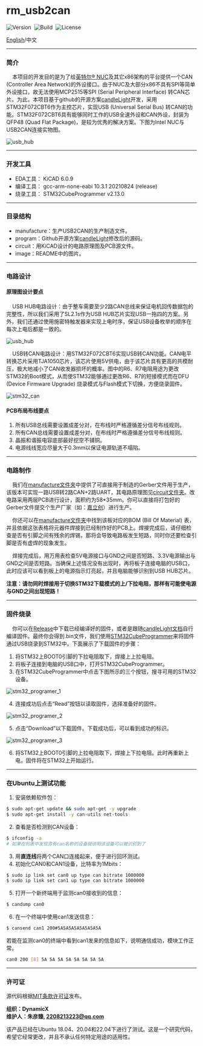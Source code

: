 # rm_usb2can

![Version](https://img.shields.io/badge/Version-2.0.1-brightgreen.svg)&nbsp;&nbsp;![Build](https://img.shields.io/badge/Build-Passed-success.svg)&nbsp;&nbsp;![License](https://img.shields.io/badge/License-MIT-blue.svg)

[English](https://github.com/rm-controls/rm_usb2can/blob/main/README.md)/中文

***

### 简介

&nbsp;&nbsp;&nbsp;&nbsp;本项目的开发目的是为了给[英特尔® NUC](https://www.intel.cn/content/www/cn/zh/products/details/nuc.html)及其它x86架构的平台提供一个CAN (Controller Area Network)的外设接口。由于NUC及大部分x86不具有SPI等简单外设接口，故无法使用MCP2515等SPI (Serial Peripheral Interface) 转CAN芯片。为此，本项目基于github的开源方案[candleLight](https://github.com/candle-usb/candleLight_fw/tree/master)开发，采用STM32F072CBT6作为主控芯片，实现USB (Universal Serial Bus) 转CAN的功能。STM32F072CBT6具有能够同时工作的USB全速外设和CAN外设，封装为QFP48 (Quad Flat Package)，是较为优秀的解决方案。下图为Intel NUC与USB2CAN连接实物图。

![usb_hub](https://raw.githubusercontent.com/rm-controls/rm_usb2can/main/image/nuc_with_usb2can.jpg)

***

### 开发工具

+ EDA工具： KiCAD 6.0.9
+ 编译工具： gcc-arm-none-eabi 10.3.1 20210824 (release)
+ 烧录工具： STM32CubeProgrammer v2.13.0

***

### 目录结构

+ manufacture：生产USB2CAN的生产制造文件。
+ program：Github开源方案[candleLight](https://github.com/candle-usb/candleLight_fw/tree/master)修改后的源码。
+ circuit：用KiCAD设计的电路原理图及PCB源文件。
+ image：README中的图片。

***

### 电路设计

#### 原理图设计要点

&nbsp;&nbsp;&nbsp;&nbsp;USB HUB电路设计：由于整车需要至少2路CAN总线来保证电机回传数据包的完整性，所以我们采用了SL2.1s作为USB HUB芯片实现USB一拖四的方案。另外，我们还通过使用施密特触发器来实现上电时序，保证USB设备枚举的顺序在每次上电后都是一致的。

![usb_hub](https://raw.githubusercontent.com/rm-controls/rm_usb2can/main/image/usb_hub.png)

&nbsp;&nbsp;&nbsp;&nbsp;USB转CAN电路设计：用STM32F072CBT6实现USB转CAN功能。CAN电平转换芯片采用TJA1050芯片，该芯片使用5V供电，由于该芯片具有更高的共模耐压，极大地减小了CAN收发器损坏的概率。图中的R6、R7电阻用途为更改STM32的Boot模式，从而使STM32能够通过更改R6、R7的短接模式而在DFU (Device Firmware Upgrade) 烧录模式与Flash模式下切换，方便烧录固件。

![stm32_can](https://raw.githubusercontent.com/rm-controls/rm_usb2can/main/image/stm32_can.png)

#### PCB布局布线要点

1. 所有USB总线需要设置成差分对，在布线时严格遵循差分信号布线规则。
2. 所有CAN总线需要设置成差分对，在布线时严格遵循差分信号布线规则。
3. 晶振和谐振电容底部最好挖空不铺铜。
4. 电源线线宽应尽量大于0.3mm以保证电源轨道不塌陷。

***

### 电路制作

&nbsp;&nbsp;&nbsp;&nbsp;我们在[manufacture文件夹](https://github.com/rm-controls/rm_usb2can/tree/main/manufacture)中提供了可直接用于制造的Gerber文件用于生产，该版本可实现一路USB转2路CAN+2路UART，其电路原理图见[circuit文件夹](https://github.com/rm-controls/rm_usb2can/tree/main/circuit)。改电路采用两层PCB进行设计，面积约为58*35mm。你可以直接将打包好的Gerber文件提交个生产厂家（如：[嘉立创](https://www.jlc.com/#)）进行生产。

&nbsp;&nbsp;&nbsp;&nbsp;你还可以在[manufacture文件夹](https://github.com/rm-controls/rm_usb2can/tree/main/manufacture)中找到该板对应的BOM (Bill Of Material) 表，并且依据这张表格将元器件焊接到已经制作好的PCB上。焊接完成后，请仔细检查是否有引脚之间有残余的焊锡，那将会导致电路板发生短路，同时你还要检查引脚是否有虚焊的现象发生。

&nbsp;&nbsp;&nbsp;&nbsp;焊接完成后，用万用表检查5V电源接口与GND之间是否短路、3.3V电源输出与GND之间是否短路。当确保上述情况没有出现时，再将板子连接电脑的USB口，此时应该可以看到板上的电源指示灯亮起，并且电脑能够识别到USB HUB芯片。

**注意：请勿同时焊接用于切换STM32下载模式的上/下拉电阻，那样有可能使电源与GND之间出现短路！**

***

### 固件烧录

&nbsp;&nbsp;&nbsp;&nbsp;你可以在[Release](https://github.com/rm-controls/rm_usb2can/releases)中下载已经编译好的固件，或者是跟随[candleLight文档](https://github.com/candle-usb/candleLight_fw/tree/master#building)自行编译固件。最终你会得到.bin文件，我们使用[STM32CubeProgrammer](https://www.st.com/zh/development-tools/stm32cubeprog.html)来将固件通过USB烧录到STM32中。下面展示了下载固件的步骤：

1. 将STM32上BOOT0引脚的下拉电阻取下，焊接上上拉电阻。
2. 将板子连接到电脑的USB口中，打开STM32CubeProgrammer。
3. 在STM32CubeProgrammer中点击下图所示的三个按钮，搜寻可用的STM32设备。

![stm32_programer_1](https://raw.githubusercontent.com/rm-controls/rm_usb2can/main/image/stm32_programer_1.png)

4. 连接成功后点击“Read”按钮以读取固件，选择准备好的固件。

![stm32_programer_2](https://raw.githubusercontent.com/rm-controls/rm_usb2can/main/image/stm32_programer_2.png)

5. 点击“Download”以下载固件。下载成功后，可以看到成功的标识。

![stm32_programer_3](https://raw.githubusercontent.com/rm-controls/rm_usb2can/main/image/stm32_programer_3.png)

6. 将STM32上BOOT0引脚的上拉电阻取下，焊接上下拉电阻。此时再重新上电，固件将在STM32上开始运行。

***

### 在Ubuntu上测试功能

1. 安装依赖软件包：

```bash
$ sudo apt-get update && sudo apt-get -y upgrade
$ sudo apt-get install -y can-utils net-tools
```

2. 查看是否检测到CAN设备：

```bash
$ ifconfig -a
# 如果在列表中发现含有can名称的设备就说明该设备可以被识别到了
```

3. 用**直连线**将两个CAN口连接起来，便于进行回环测试。
4. 初始化CAN0和CAN1设备，比特率为1Mbits：

```bash
$ sudo ip link set can0 up type can bitrate 1000000
$ sudo ip link set can1 up type can bitrate 1000000
```

5. 打开一个新终端用于监测can0接收到的信息：

```bash
$ candump can0
```

6. 在一个终端中使用can1发送信息：

```bash
$ cansend can1 200#5A5A5A5A5A5A5A5A
```

若能在监测can0的终端中看到can1发来的信息如下，说明通信成功，模块工作正常。

```bash
can0 200 [8] 5A 5A 5A 5A 5A 5A 5A 5A
```

***

### 许可证

源代码根据[MIT条款许可证](https://github.com/rm-controls/rm_usb2can/blob/main/LICENSE)发布。

**组织：DynamicX <br>
维护人：朱彦臻, 2208213223@qq.com**

该产品已经在Ubuntu 18.04、20.04和22.04下进行了测试。这是一个研究代码，希望它经常更改，并且不承认任何特定用途的适用性。